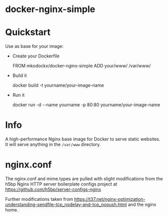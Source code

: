 # docker-nginx-simple

# Quickstart

Use as base for your image:

- Create your Dockerfile

    FROM mkodockx/docker-nginx-simple
    ADD your/www/ /var/www/

- Build it

    docker build -t yourname/your-image-name
    
- Run it

    docker run -d --name yourname -p 80:80 yourname/your-image-name

# Info

A high-performance Nginx base image for Docker to serve static websites. It will serve anything in the `/var/www` directory.

# nginx.conf

The nginx.conf and mime.types are pulled with slight modifications from
the h5bp Nginx HTTP server boilerplate configs project at
https://github.com/h5bp/server-configs-nginx

Further modifications taken from https://t37.net/nginx-optimization-understanding-sendfile-tcp_nodelay-and-tcp_nopush.html and the nginx home.